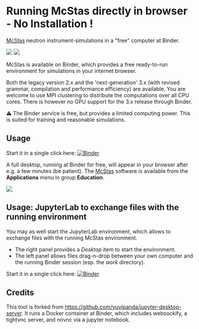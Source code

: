 # Running McStas directly in browser - No Installation !


[McStas](http://mcstas.org/) neutron instrument-simulations in a "free" computer at Binder.

<img src="http://mcstas.org/logo-eft.png"> <img src="https://mybinder.org/static/logo.svg?v=fe52c40adc69454ba7536393f76ebd715e5fb75f5feafe16a27c47483eabf3311c14ed9fda905c49915d6dbf369ae68fb855a40dd05489a7b9542a9ee532e92b">

McStas is available on Binder, which provides a free ready-to-run environment for simulations in your internet browser.

Both the legacy version 2.x and the 'next-generation' 3.x (with revised grammar, compilation and performance efficiency) are available. You are welcome to use MPI clustering to distribute the computations over all CPU cores. There is however no GPU support for the 3.x release through Binder.

:warning: The Binder service is free, but provides a limited computing power. This is suited for training and reasonable simulations.

## Usage

Start it in a single click here:  [![Binder](https://mybinder.org/badge_logo.svg)](https://mybinder.org/v2/gh/McStasMcXtrace/mcstas-binder/master?urlpath=desktop)

A full desktop, running at Binder for free, will appear in your browser after e.g. a few minutes (be patient).
The [McStas](http://mcstas.org/) software is available from the __Applications__ menu in group __Education__.

<img src="http://mcstas.org/pics/mcstas-binder.png">

## Usage: JupyterLab to exchange files with the running environment

You may as well start the JupyterLab environment, which allows to exchange files with the running McStas environment. 

- The right panel provides a *Desktop* item to start the environment.
- The left panel allows files drag-n-drop between your own computer and the running Binder session (esp. the *work* directory).

Start it in a single click here:  [![Binder](https://mybinder.org/badge_logo.svg)](https://mybinder.org/v2/gh/McStasMcXtrace/mcstas-binder/master?urlpath=lab)

## Credits

This tool is forked from <https://github.com/yuvipanda/jupyter-desktop-server>.
It runs a Docker container at Binder, which includes websockify, a tightvnc server, and novnc via a jupyter notebook.


